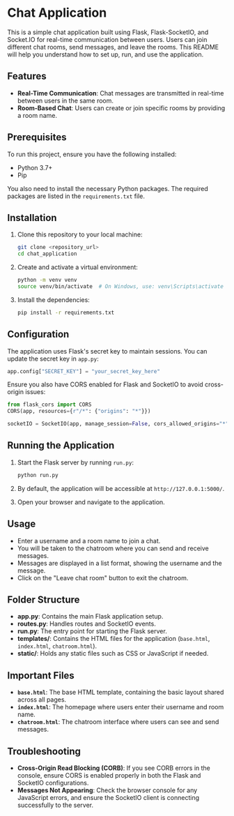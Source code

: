 # Chat Application

This is a simple chat application built using Flask, Flask-SocketIO, and Socket.IO for real-time communication between users. Users can join different chat rooms, send messages, and leave the rooms. This README will help you understand how to set up, run, and use the application.

## Features

- **Real-Time Communication**: Chat messages are transmitted in real-time between users in the same room.
- **Room-Based Chat**: Users can create or join specific rooms by providing a room name.

## Prerequisites

To run this project, ensure you have the following installed:

- Python 3.7+
- Pip

You also need to install the necessary Python packages. The required packages are listed in the `requirements.txt` file.

## Installation

1. Clone this repository to your local machine:
   ```sh
   git clone <repository_url>
   cd chat_application
   ```

2. Create and activate a virtual environment:
   ```sh
   python -m venv venv
   source venv/bin/activate  # On Windows, use: venv\Scripts\activate
   ```

3. Install the dependencies:
   ```sh
   pip install -r requirements.txt
   ```

## Configuration

The application uses Flask's secret key to maintain sessions. You can update the secret key in `app.py`:

```python
app.config["SECRET_KEY"] = "your_secret_key_here"
```

Ensure you also have CORS enabled for Flask and SocketIO to avoid cross-origin issues:

```python
from flask_cors import CORS
CORS(app, resources={r"/*": {"origins": "*"}})

socketIO = SocketIO(app, manage_session=False, cors_allowed_origins="*")
```

## Running the Application

1. Start the Flask server by running `run.py`:
   ```sh
   python run.py
   ```

2. By default, the application will be accessible at `http://127.0.0.1:5000/`.

3. Open your browser and navigate to the application.

## Usage

- Enter a username and a room name to join a chat.
- You will be taken to the chatroom where you can send and receive messages.
- Messages are displayed in a list format, showing the username and the message.
- Click on the "Leave chat room" button to exit the chatroom.

## Folder Structure

- **app.py**: Contains the main Flask application setup.
- **routes.py**: Handles routes and SocketIO events.
- **run.py**: The entry point for starting the Flask server.
- **templates/**: Contains the HTML files for the application (`base.html`, `index.html`, `chatroom.html`).
- **static/**: Holds any static files such as CSS or JavaScript if needed.

## Important Files

- **`base.html`**: The base HTML template, containing the basic layout shared across all pages.
- **`index.html`**: The homepage where users enter their username and room name.
- **`chatroom.html`**: The chatroom interface where users can see and send messages.

## Troubleshooting

- **Cross-Origin Read Blocking (CORB)**: If you see CORB errors in the console, ensure CORS is enabled properly in both the Flask and SocketIO configurations.
- **Messages Not Appearing**: Check the browser console for any JavaScript errors, and ensure the SocketIO client is connecting successfully to the server.

